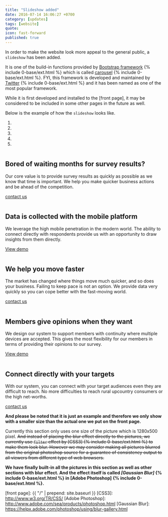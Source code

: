 ```yaml
---
title: "Slideshow added"
date: 2016-07-14 16:06:27 +0700
category: [updates]
tags: [website]
quote:
icon: fast-forward
published: true
---
```


In order to make the website look more appeal to the general public, a `slideshow` has been added.

It is one of the build-in functions provided by [Bootstrap framework] {% include 0-base/ext.html %} which is called [carousel] {% include 0-base/ext.html %}. FYI, this framework is developed and maintained by [Twitter] {% include 0-base/ext.html %} and it has been named as one of the most popular framework.

While it is first developed and installed to the [front page], it may be considered to be included in some other pages in the future as well.

Below is the example of how the `slideshow` looks like.

<section class="slideshow">
  <div id="slideshow" class="carousel slide" data-ride="carousel">
    <ol class="carousel-indicators">
      <li data-target="#slideshow" data-slide-to="0" class="active"></li>
      <li data-target="#slideshow" data-slide-to="1"></li>
      <li data-target="#slideshow" data-slide-to="2"></li>
      <li data-target="#slideshow" data-slide-to="3"></li>
      <li data-target="#slideshow" data-slide-to="4"></li>
    </ol>
    <div class="carousel-inner" role="listbox">
      <div class="item active">
        <img class="slide img-responsive" src="{{ "/assets/img/carousel/c1.jpg" | prepend: site.baseurl }}" alt="">
        <div class="container">
          <div class="carousel-caption">
            <h2>Bored of waiting months for survey results?</h2>
            <p>Our core value is to provide survey results as quickly as possible as we know that time is important.
               We help you make quicker business actions and be ahead of the competition.</p>
            <p><a class="button-lg-x" href="{{ "/contact/" | prepend: site.baseurl }}" role="button">contact <span class="hidden-xs hidden-sm">us</span> <i class="pe-envelope-o pe-fw"></i></a></p>
          </div>
        </div>
      </div>
      <div class="item">
        <img class="slide img-responsive" src="{{ "/assets/img/carousel/c2.jpg" | prepend: site.baseurl }}" alt="">
        <div class="container">
          <div class="carousel-caption">
            <h2>Data is collected with the mobile platform</h2>
            <p>We leverage the high mobile penetration in the modern world.
               The ability to connect directly with respondents provide us with an opportunity to draw insights from them directly.</p>
            <p><a class="button-lg-x" href="{{ "#" | prepend: site.baseurl }}" role="button"><span class="hidden-xs hidden-sm">View</span> demo <i class="pe-paper-plane-o pe-fw"></i></a></p>
          </div>
        </div>
      </div>
      <div class="item">
        <img class="slide img-responsive" src="{{ "/assets/img/carousel/c3.jpg" | prepend: site.baseurl }}" alt="">
        <div class="container">
          <div class="carousel-caption">
            <h2>We help you move faster</h2>
            <p>The market has changed where things move much quicker, and so does your business. Failing to keep pace is not an option.
               We provide data very quickly so you can cope better with the fast-moving world.</p>
            <p><a class="button-lg-x" href="{{ "/contact/" | prepend: site.baseurl }}" role="button">contact <span class="hidden-xs hidden-sm">us</span> <i class="pe-envelope-o pe-fw"></i></a></p>
          </div>
        </div>
      </div>
      <div class="item">
        <img class="slide img-responsive" src="{{ "/assets/img/carousel/c4.jpg" | prepend: site.baseurl }}" alt="">
        <div class="container">
          <div class="carousel-caption">
            <h2>Members give opinions when they want</h2>
            <p>We design our system to support members with continuity where multiple devices are accepted.
               This gives the most flexibility for our members in terms of providing their opinions to our survey.</p>
            <p><a class="button-lg-x" href="{{ "/contact/" | prepend: site.baseurl }}" role="button"><span class="hidden-xs hidden-sm">View</span> demo <i class="pe-paper-plane-o pe-fw"></i></a></p>
          </div>
        </div>
      </div>
      <div class="item">
        <img class="slide img-responsive" src="{{ "/assets/img/carousel/c5.jpg" | prepend: site.baseurl }}" alt="">
        <div class="container">
          <div class="carousel-caption">
            <h2>Connect directly with your targets</h2>
            <p>With our system, you can connect with your target audiences even they are difficult to reach.
               No more difficulties to reach rural upcountry consumers or the high net-worths.</p>
            <p><a class="button-lg-x" href="{{ "/contact/" | prepend: site.baseurl }}" role="button">contact <span class="hidden-xs hidden-sm">us</span> <i class="pe-envelope-o pe-fw"></i></a></p>
          </div>
        </div>
      </div>
    </div>
    <a class="left carousel-control" href="#slideshow" role="button" data-slide="prev">
      <i class="pe-chevron-left"></i>
    </a>
    <a class="right carousel-control" href="#slideshow" role="button" data-slide="next">
      <i class="pe-chevron-right"></i>
    </a>
  </div>
</section>

**And please be noted that it is just an example and therefore we only show with a smaller size than the actual one we put on the front page.**

Currently this section only uses one size of the picture which is 1280x500 pixel. ~~And instead of placing the blur effect directly to the pictures, we currently use `filter` effect by [CSS3] {% include 0-base/ext.html %} to make them look blur. However we may consider making all pictures blurred from the original photoshop source for a guarantee of consistency output to all viewers from different type of web browsers.~~

**We have finally built-in all the pictures in this section as well as other sections with blur effect. And the effect itself is called _[Gaussian Blur]_ {% include 0-base/ext.html %} in [Adobe Photoshop] {% include 0-base/ext.html %}.**

<!--more-->

[Bootstrap framework]: http://getbootstrap.com/
[carousel]: http://getbootstrap.com/javascript/#carousel
[Twitter]: http://www.twitter.com
[front page]: {{ "/" | prepend: site.baseurl }}
[CSS3]: http://www.w3.org/TR/CSS/
[Adobe Photoshop]: http://www.adobe.com/sea/products/photoshop.html
[Gaussian Blur]: https://helpx.adobe.com/photoshop/using/blur-gallery.html
